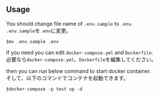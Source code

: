 Usage
---

You should change file name of `.env.sample` to `.env`.  
`.env.sample`を`.env`に変更。
```
$mv .env.sample .env
```

If you need you can edit `docker-compose.yml` and `Dockerfile`.  
必要なら`docker-compose.yml`、`Dockerfile`を編集してください。

then you can run below command to start docker container.  
そして、以下のコマンドでコンテナを起動できます。
```
$docker-compose -p test up -d
```

